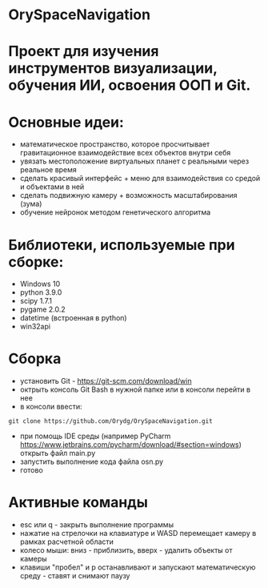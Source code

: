 # OrySpaceNavigation

# Проект для изучения инструментов визуализации, обучения ИИ, освоения ООП и Git.

# Основные идеи:

* математическое пространство, которое просчитывает гравитационное взаимодействие всех объектов внутри себя
* увязать местоположение виртуальных планет с реальными через реальное время
* сделать красивый интерфейс + меню для взаимодействия со средой и объектами в ней
* сделать подвижную камеру + возможность масштабирования (зума)
* обучение нейронок методом генетического алгоритма

# Библиотеки, используемые при сборке:

* Windows 10
* python 3.9.0
* scipy 1.7.1
* pygame 2.0.2
* datetime (встроенная в python)
* win32api

# Сборка

* установить Git - https://git-scm.com/download/win
* октрыть консоль Git Bash в нужной папке или в консоли перейти в нее
* в консоли ввести: 
```
git clone https://github.com/Orydg/OrySpaceNavigation.git
```
* при помощь IDE среды (например PyCharm https://www.jetbrains.com/pycharm/download/#section=windows) открыть файл main.py
* запустить выполнение кода файла osn.py
* готово

# Активные команды

* esc или q - закрыть выполнение программы
* нажатие на стрелочки на клавиатуре и WASD перемещает камеру в рамках расчетной области
* колесо мыши: вниз - приблизить, вверх - удалить объекты от камеры
* клавиши "пробел" и p останавливают и запускают математическую среду - ставят и снимают паузу
